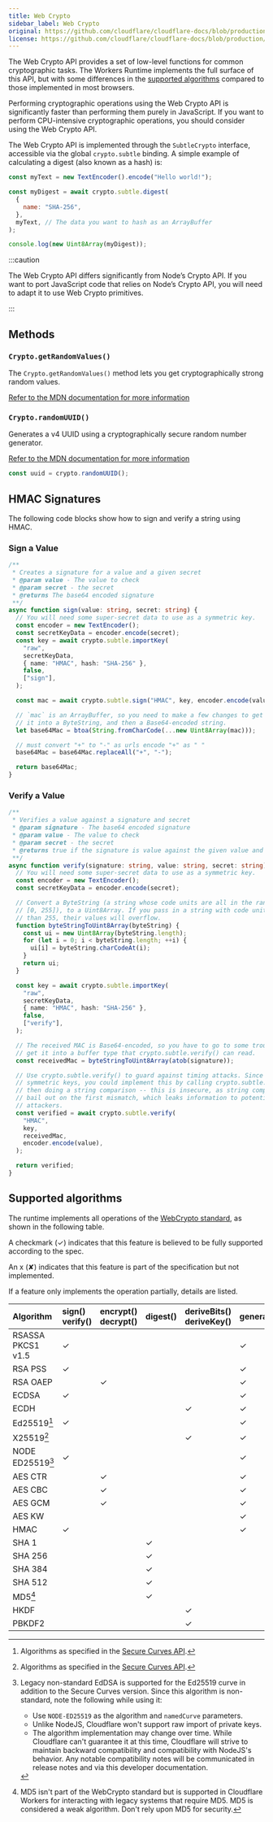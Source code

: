 ```yaml
---
title: Web Crypto
sidebar_label: Web Crypto
original: https://github.com/cloudflare/cloudflare-docs/blob/production/content/workers/runtime-apis/web-crypto.md
license: https://github.com/cloudflare/cloudflare-docs/blob/production/LICENSE
---
```


<style type="text/css">{`
/* This is here to make the table not scroll on full screen */
table th, table td {
  padding: 6px;
}
`}</style>

The Web Crypto API provides a set of low-level functions for common
cryptographic tasks. The Workers Runtime implements the full surface of this
API, but with some differences in the
[supported algorithms](#supported-algorithms) compared to those implemented in
most browsers.

Performing cryptographic operations using the Web Crypto API is significantly
faster than performing them purely in JavaScript. If you want to perform
CPU-intensive cryptographic operations, you should consider using the Web Crypto
API.

The Web Crypto API is implemented through the `SubtleCrypto` interface,
accessible via the global `crypto.subtle` binding. A simple example of
calculating a digest (also known as a hash) is:

```js
const myText = new TextEncoder().encode("Hello world!");

const myDigest = await crypto.subtle.digest(
  {
    name: "SHA-256",
  },
  myText, // The data you want to hash as an ArrayBuffer
);

console.log(new Uint8Array(myDigest));
```

:::caution

The Web Crypto API differs significantly from Node’s Crypto API. If you want to
port JavaScript code that relies on Node’s Crypto API, you will need to adapt it
to use Web Crypto primitives.

:::

## Methods

### `Crypto.getRandomValues()`

The `Crypto.getRandomValues()` method lets you get cryptographically strong
random values.

[Refer to the MDN documentation for more information](https://developer.mozilla.org/en-US/docs/Web/API/Crypto/getRandomValues)

### `Crypto.randomUUID()`

Generates a v4 UUID using a cryptographically secure random number generator.

[Refer to the MDN documentation for more information](https://developer.mozilla.org/en-US/docs/Web/API/Crypto/randomUUID)

```ts
const uuid = crypto.randomUUID();
```

## HMAC Signatures

The following code blocks show how to sign and verify a string using HMAC.

### Sign a Value

```ts
/**
 * Creates a signature for a value and a given secret
 * @param value - The value to check
 * @param secret - the secret
 * @returns The base64 encoded signature
 **/
async function sign(value: string, secret: string) {
  // You will need some super-secret data to use as a symmetric key.
  const encoder = new TextEncoder();
  const secretKeyData = encoder.encode(secret);
  const key = await crypto.subtle.importKey(
    "raw",
    secretKeyData,
    { name: "HMAC", hash: "SHA-256" },
    false,
    ["sign"],
  );

  const mac = await crypto.subtle.sign("HMAC", key, encoder.encode(value));

  // `mac` is an ArrayBuffer, so you need to make a few changes to get
  // it into a ByteString, and then a Base64-encoded string.
  let base64Mac = btoa(String.fromCharCode(...new Uint8Array(mac)));

  // must convert "+" to "-" as urls encode "+" as " "
  base64Mac = base64Mac.replaceAll("+", "-");

  return base64Mac;
}
```

### Verify a Value

```ts
/**
 * Verifies a value against a signature and secret
 * @param signature - The base64 encoded signature
 * @param value - The value to check
 * @param secret - the secret
 * @returns true if the signature is value against the given value and secret
 **/
async function verify(signature: string, value: string, secret: string) {
  // You will need some super-secret data to use as a symmetric key.
  const encoder = new TextEncoder();
  const secretKeyData = encoder.encode(secret);

  // Convert a ByteString (a string whose code units are all in the range
  // [0, 255]), to a Uint8Array. If you pass in a string with code units larger
  // than 255, their values will overflow.
  function byteStringToUint8Array(byteString) {
    const ui = new Uint8Array(byteString.length);
    for (let i = 0; i < byteString.length; ++i) {
      ui[i] = byteString.charCodeAt(i);
    }
    return ui;
  }

  const key = await crypto.subtle.importKey(
    "raw",
    secretKeyData,
    { name: "HMAC", hash: "SHA-256" },
    false,
    ["verify"],
  );

  // The received MAC is Base64-encoded, so you have to go to some trouble to
  // get it into a buffer type that crypto.subtle.verify() can read.
  const receivedMac = byteStringToUint8Array(atob(signature));

  // Use crypto.subtle.verify() to guard against timing attacks. Since HMACs use
  // symmetric keys, you could implement this by calling crypto.subtle.sign() and
  // then doing a string comparison -- this is insecure, as string comparisons
  // bail out on the first mismatch, which leaks information to potential
  // attackers.
  const verified = await crypto.subtle.verify(
    "HMAC",
    key,
    receivedMac,
    encoder.encode(value),
  );

  return verified;
}
```

## Supported algorithms

The runtime implements all operations of the
[WebCrypto standard](https://www.w3.org/TR/WebCryptoAPI/), as shown in the
following table.

A checkmark (✓) indicates that this feature is believed to be fully supported
according to the spec.

An x (✘) indicates that this feature is part of the specification but not
implemented.

If a feature only implements the operation partially, details are listed.

| Algorithm         | sign()<br/>verify() | encrypt()<br/>decrypt() | digest() | deriveBits()<br/>deriveKey() | generateKey() | wrapKey()<br/>unwrapKey() | exportKey() | importKey() |
| :---------------- | :------------------ | :---------------------- | :------- | :--------------------------- | :------------ | :------------------------ | :---------- | :---------- |
| RSASSA PKCS1 v1.5 | ✓                   |                         |          |                              | ✓             |                           | ✓           | ✓           |
| RSA PSS           | ✓                   |                         |          |                              | ✓             |                           | ✓           | ✓           |
| RSA OAEP          |                     | ✓                       |          |                              | ✓             | ✓                         | ✓           | ✓           |
| ECDSA             | ✓                   |                         |          |                              | ✓             |                           | ✓           | ✓           |
| ECDH              |                     |                         |          | ✓                            | ✓             |                           | ✓           | ✓           |
| Ed25519[^1]       | ✓                   |                         |          |                              | ✓             |                           | ✓           | ✓           |
| X25519[^1]        |                     |                         |          | ✓                            | ✓             |                           | ✓           | ✓           |
| NODE ED25519[^2]  | ✓                   |                         |          |                              | ✓             |                           | ✓           | ✓           |
| AES CTR           |                     | ✓                       |          |                              | ✓             | ✓                         | ✓           | ✓           |
| AES CBC           |                     | ✓                       |          |                              | ✓             | ✓                         | ✓           | ✓           |
| AES GCM           |                     | ✓                       |          |                              | ✓             | ✓                         | ✓           | ✓           |
| AES KW            |                     |                         |          |                              | ✓             | ✓                         | ✓           | ✓           |
| HMAC              | ✓                   |                         |          |                              | ✓             |                           | ✓           | ✓           |
| SHA 1             |                     |                         | ✓        |                              |               |                           |             |             |
| SHA 256           |                     |                         | ✓        |                              |               |                           |             |             |
| SHA 384           |                     |                         | ✓        |                              |               |                           |             |             |
| SHA 512           |                     |                         | ✓        |                              |               |                           |             |             |
| MD5[^3]           |                     |                         | ✓        |                              |               |                           |             |             |
| HKDF              |                     |                         |          | ✓                            |               |                           |             | ✓           |
| PBKDF2            |                     |                         |          | ✓                            |               |                           |             | ✓           |

[^1]:
    Algorithms as specified in the
    [Secure Curves API](https://wicg.github.io/webcrypto-secure-curves).

[^2]:
    Legacy non-standard EdDSA is supported for the Ed25519 curve in addition to
    the Secure Curves version. Since this algorithm is non-standard, note the
    following while using it:

    - Use `NODE-ED25519` as the algorithm and `namedCurve` parameters.
    - Unlike NodeJS, Cloudflare won't support raw import of private keys.
    - The algorithm implementation may change over time. While Cloudflare can't
      guarantee it at this time, Cloudflare will strive to maintain backward
      compatibility and compatibility with NodeJS's behavior. Any notable
      compatibility notes will be communicated in release notes and via this
      developer documentation.

[^3]:
    MD5 isn't part of the WebCrypto standard but is supported in Cloudflare
    Workers for interacting with legacy systems that require MD5. MD5 is
    considered a weak algorithm. Don't rely upon MD5 for security.
